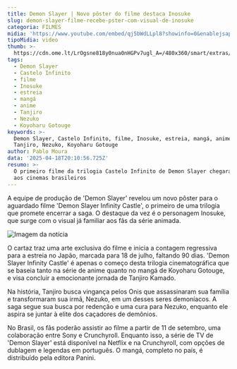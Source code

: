 ```yaml
---
title: Demon Slayer | Novo pôster do filme destaca Inosuke
slug: demon-slayer-filme-recebe-pster-com-visual-de-inosuke
categoria: FILMES
midia: 'https://www.youtube.com/embed/qj5bWdLLpl8?showinfo=0&enablejsapi=1'
tipoMidia: video
thumb: >-
  https://cdn.ome.lt/LrOgsne818y0nua0nHGPv7ugl_A=/480x360/smart/extras/conteudos/01_VvHCEpn.jpg
tags:
  - Demon Slayer
  - Castelo Infinito
  - filme
  - Inosuke
  - estreia
  - mangá
  - anime
  - Tanjiro
  - Nezuko
  - Koyoharu Gotouge
keywords: >-
  Demon Slayer, Castelo Infinito, filme, Inosuke, estreia, mangá, anime,
  Tanjiro, Nezuko, Koyoharu Gotouge
author: Pablo Moura
data: '2025-04-18T20:10:56.725Z'
resumo: >-
  O primeiro filme da trilogia Castelo Infinito de Demon Slayer chegará em breve
  aos cinemas brasileiros
---
```


A equipe de produção de 'Demon Slayer' revelou um novo pôster para o aguardado filme 'Demon Slayer Infinity Castle', o primeiro de uma trilogia que promete encerrar a saga. O destaque da vez é o personagem Inosuke, que surge com o visual já familiar aos fãs da série animada.

![Imagem da notícia](https://cdn.ome.lt/OAwnCLByYJjge1N6cwUlx5VdntA=/fit-in/837x500/smart/uploads/conteudo/fotos/poster_inosuke.jpg)

O cartaz traz uma arte exclusiva do filme e inicia a contagem regressiva para a estreia no Japão, marcada para 18 de julho, faltando 90 dias. 'Demon Slayer Infinity Castle' é apenas o começo desta trilogia cinematográfica que se baseia tanto na série de anime quanto no mangá de Koyoharu Gotouge, e visa concluir a emocionante jornada de Tanjiro Kamado.

Na história, Tanjiro busca vingança pelos Onis que assassinaram sua família e transformaram sua irmã, Nezuko, em um desses seres demoníacos. A saga segue sua busca por redenção e uma cura para Nezuko, enquanto ele aspira se juntar à elite dos caçadores de demônios.

No Brasil, os fãs poderão assistir ao filme a partir de 11 de setembro, uma colaboração entre Sony e Crunchyroll. Enquanto isso, a série de TV de 'Demon Slayer' está disponível na Netflix e na Crunchyroll, com opções de dublagem e legendas em português. O mangá, completo no país, é distribuído pela editora Panini.
